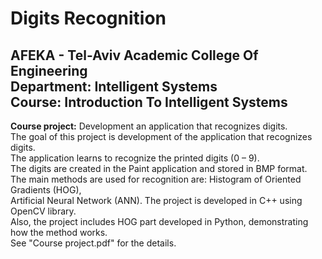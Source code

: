 # Digits Recognition
## AFEKA - Tel-Aviv Academic College Of Engineering<br/>Department: Intelligent Systems<br/>Course: Introduction To Intelligent Systems

**Course project:** Development an application that recognizes digits.<br/>
The goal of this project is development of the application that recognizes digits.<br/> 
The application learns to recognize the printed digits (0 – 9).<br/>
The digits are created in the Paint application and stored in BMP format.<br/> 
The main methods are used for recognition are: Histogram of Oriented Gradients (HOG),<br/>
Artificial Neural Network (ANN). The project is developed in C++ using OpenCV library.<br/>
Also, the project includes HOG part developed in Python, demonstrating how the method works.<br/> 
See "Course project.pdf" for the details.
